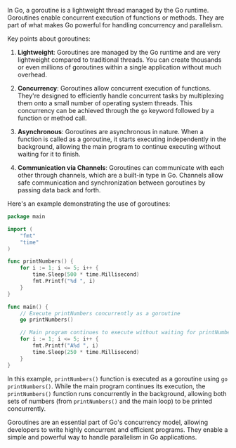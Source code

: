 In Go, a goroutine is a lightweight thread managed by the Go runtime. Goroutines enable concurrent execution of functions or methods. They are part of what makes Go powerful for handling concurrency and parallelism.

Key points about goroutines:

1. **Lightweight**: Goroutines are managed by the Go runtime and are very lightweight compared to traditional threads. You can create thousands or even millions of goroutines within a single application without much overhead.

2. **Concurrency**: Goroutines allow concurrent execution of functions. They're designed to efficiently handle concurrent tasks by multiplexing them onto a small number of operating system threads. This concurrency can be achieved through the `go` keyword followed by a function or method call.

3. **Asynchronous**: Goroutines are asynchronous in nature. When a function is called as a goroutine, it starts executing independently in the background, allowing the main program to continue executing without waiting for it to finish.

4. **Communication via Channels**: Goroutines can communicate with each other through channels, which are a built-in type in Go. Channels allow safe communication and synchronization between goroutines by passing data back and forth.

Here's an example demonstrating the use of goroutines:

```go
package main

import (
	"fmt"
	"time"
)

func printNumbers() {
	for i := 1; i <= 5; i++ {
		time.Sleep(500 * time.Millisecond)
		fmt.Printf("%d ", i)
	}
}

func main() {
	// Execute printNumbers concurrently as a goroutine
	go printNumbers()

	// Main program continues to execute without waiting for printNumbers to finish
	for i := 1; i <= 5; i++ {
		fmt.Printf("A%d ", i)
		time.Sleep(250 * time.Millisecond)
	}
}
```

In this example, `printNumbers()` function is executed as a goroutine using `go printNumbers()`. While the main program continues its execution, the `printNumbers()` function runs concurrently in the background, allowing both sets of numbers (from `printNumbers()` and the main loop) to be printed concurrently.

Goroutines are an essential part of Go's concurrency model, allowing developers to write highly concurrent and efficient programs. They enable a simple and powerful way to handle parallelism in Go applications.